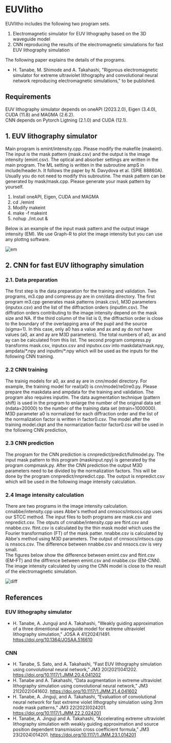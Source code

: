 # EUVlitho
EUVlitho includes the following two program sets.
1. Electromagnetic simulator for EUV lithography based on the 3D waveguide model
2. CNN reproducing the results of the electromagnetic simulations for fast EUV lithography simulation

The following paper explains the details of the programs.  
- H. Tanabe, M. Shimode and A. Takahashi, "Rigorous electromagnetic simulator for extreme ultraviolet lithography and convolutional neural network reproducing electromagnetic simulations," to be published.
## Requirements
EUV lithography simulator depends on oneAPI (2023.2.0), Eigen (3.4.0), CUDA (11.8) and MAGMA (2.6.2).  
CNN depends on Pytorch Ligtning (2.1.0) and CUDA (12.1).
## 1. EUV lithography simulator 
Main program is emint/intensity.cpp. Please modify the makefile (makeint). The input is the mask pattern (mask.csv) and the output is the image intensity (emint.csv). The optical and absorber settings are written in the main program. The ML setting is written in the subroutine ampS in include/header.h. It follows the paper by N. Davydova et al. (SPIE 88860A). Usually you do not need to modify this subroutine. The mask pattern can be generated by mask/mask.cpp. Please generate your mask pattern by yourself.
1. Install oneAPI, Eigen, CUDA and MAGMA
2. cd ./emint
3. Modify makeint
4. make -f makeint
5. nohup ./int.out &

Below is an example of the input mask pattern and the output image intensity (EM). We use Graph-R to plot the image intensity but you can use any plottng software.

![em](https://github.com/user-attachments/assets/06b9b1c0-39a7-44e9-afda-b7f6678262e8)

## 2. CNN for fast EUV lithography simulation
### 2.1. Data preparation
The first step is the data preparation for the training and validation. Two programs, m3.cpp and compress.py are in cnn/data directory. The first program m3.cpp generates mask patterns (mask.csv), M3D parameters (inputxx.csv) and the list of the diffraction orders (inputlm.csv). The diffration orders contributing to the image intensity depend on the mask size and NA. If the third column of the list is 0, the diffraction order is close to the boundary of the overlapping area of the pupil and the source (sigma=1). In this case, only a0 has a value and ax and ay do not have values (a0, ax and ay are M3D parameters). The total numbers of a0, ax and ay can be calculated from this list. The second program compress.py transforms mask.csv, inputxx.csv and inputxx.csv into maskdata/mask.npy, ampdata/\*.npy and inputlm/\*.npy which will be used as the inputs for the following CNN training.
### 2.2 CNN training
The trainig models for a0, ax and ay are in cnn/model directory. For example, the training model for real(a0) is cnn/model/re0/re0.py. Please prepare the maskdata and ampdata for the training and validation. The program also requires inputlm. The data augmentation technique (pattern shift) is used in the program to enlarge the number of the original data set (ndata=20000) to the number of the training data set (ntrain=1000000). M3D parameter a0 is normalized for each diffraction order and the list of the normalization factor is written in factor0.csv. The model after the training model.ckpt and the normarization factor factor0.csv will be used in the following CNN prediction,
### 2.3 CNN prediction
The program for the CNN prediction is cnnpredict/predict/fullmodel.py. The input mask pattern to this program (maskinput.npy) is generated by the program compmask.py. After the CNN prediction the output M3D parameters need to be divided by the normalization factors. This will be done by the program cnnpredict/nnpredict.cpp. The output is nnpredict.csv which will be used in the following image intensity calculation.
### 2.4 Image intensity calculation
There are two programs in the image intensity calculation. cnnabbe/intensity.cpp uses Abbe's method and cnnsocs/intsocs.cpp uses our STCC method. The input files to both programs are mask.csv and nnpredict.csv. The otputs of cnnabbe/intensity.cpp are ftint.csv and nnabbe.csv. ftint.csv is calculated by the thin mask model which uses the Fourier transformation (FT) of the mask patter. nnabbe.csv is calculated by Abbe's method using M3D parameters. The output of cnnsocs/intsocs.cpp is nnsocs.csv. The difference between nnabbe.csv and nnsocs.csv is very small.  
The figures below show the difference between emint.csv and ftint.csv (EM-FT) and the diffrence between emint.csv and nnabbe.csv (EM-CNN). The image intensity calculated by using the CNN model is close to the result of the electromagnetic simulation.

![diff](https://github.com/user-attachments/assets/0c7ca5ab-6309-4368-beb9-4ce08d694f0c)
## References
### EUV lithography simulator
- H. Tanabe, A. Junguji and A. Takahashi, "Weakly guiding approximation of a three dimentional waveguide model for extreme ultraviolet lithography simulation," JOSA A 41(2024)1491. https://doi.org/10.1364/JOSAA.516610
### CNN
- H. Tanabe, S. Sato, and A. Takahashi, “Fast EUV lithography simulation using convolutional neural network,” JM3 20(2021)041202. https://doi.org/10.1117/1.JMM.20.4.041202
- H. Tanabe and A. Takahashi, “Data augmentation in extreme ultraviolet lithography simulation using convolutional neural network,” JM3 21(2022)041602. https://doi.org/10.1117/1.JMM.21.4.041602
- H. Tanabe, A. Jinguji, and A. Takahashi, “Evaluation of convolutional neural network for fast extreme violet lithography simulation using 3nm node mask patterns,” JM3 22(2023)024201.  https://doi.org/10.1117/1.JMM.22.2.024201
- H. Tanabe, A. Jinguji and A. Takahashi, “Accelerating extreme ultraviolet lithography simulation with weakly guiding approximation and source position dependent transmission cross coefficient formula,” JM3 23(2024)014201. https://doi.org/10.1117/1.JMM.23.1.014201
